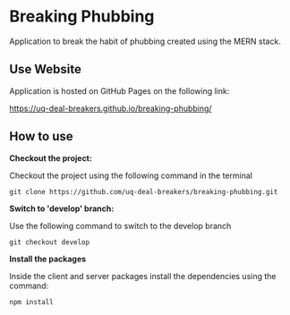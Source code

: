 # Breaking Phubbing

Application to break the habit of phubbing created using the MERN stack.

## Use Website

Application is hosted on GitHub Pages on the following link:

https://uq-deal-breakers.github.io/breaking-phubbing/

## How to use

**Checkout the project:**

Checkout the project using the following command in the terminal

`git clone https://github.com/uq-deal-breakers/breaking-phubbing.git`


**Switch to 'develop' branch:**

Use the following command to switch to the develop branch

`git checkout develop`

**Install the packages**

Inside the client and server packages install the dependencies using the command:

`npm install`
